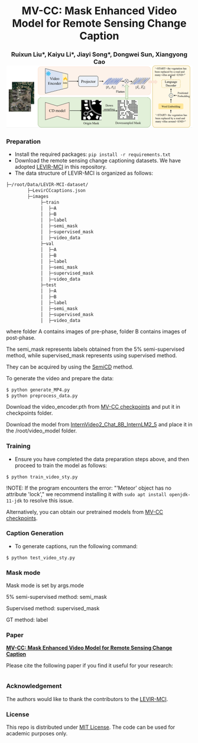 <h1 align="center">MV-CC: Mask Enhanced Video Model for Remote Sensing Change Caption</h1>

<h3 align="center"> Ruixun Liu*, Kaiyu Li*, Jiayi Song*, Dongwei Sun, Xiangyong Cao
<br


![](Figure/image.png)



### Preparation
- Install the required packages: `pip install -r requirements.txt`
- Download the remote sensing change captioning datasets. We have adopted [LEVIR-MCI](https://github.com/Chen-Yang-Liu/Change-Agent) in this repository.
- The data structure of LEVIR-MCI is organized as follows:

```
├─/root/Data/LEVIR-MCI-dataset/
        ├─LevirCCcaptions.json
        ├─images
             ├─train
             │  ├─A
             │  ├─B
             │  ├─label
             │  ├─semi_mask
             │  ├─supervised_mask
             │  ├─video_data
             ├─val
             │  ├─A
             │  ├─B
             │  ├─label
             │  ├─semi_mask
             │  ├─supervised_mask
             │  ├─video_data
             ├─test
             │  ├─A
             │  ├─B
             │  ├─label
             │  ├─semi_mask
             │  ├─supervised_mask
             │  ├─video_data
```
where folder A contains images of pre-phase, folder B contains images of post-phase.

The semi_mask represents labels obtained from the 5% semi-supervised method, while supervised_mask represents using supervised method.

They can be acquired by using the [SemiCD](https://github.com/wgcban/SemiCD) method.

To generate the video and prepare the data:

```
$ python generate_MP4.py
$ python preprocess_data.py
```
Download the video_encoder.pth from [MV-CC checkpoints](https://drive.google.com/drive/folders/1bmMwyL4WNZcNE_vxTU5esLzL9lMy2s5H?usp=sharing) and put it in checkpoints folder.

Download the model from [InternVideo2_Chat_8B_InternLM2_5](https://huggingface.co/OpenGVLab/InternVideo2_Chat_8B_InternLM2_5) and place it in the /root/video_model folder.

### Training
- Ensure you have completed the data preparation steps above, and then proceed to train the model as follows:
```
$ python train_video_sty.py
```

!NOTE: If the program encounters the error: "'Meteor' object has no attribute 'lock'," we recommend installing it with `sudo apt install openjdk-11-jdk` to resolve this issue.

Alternatively, you can obtain our pretrained models from [MV-CC checkpoints](https://drive.google.com/drive/folders/1bmMwyL4WNZcNE_vxTU5esLzL9lMy2s5H?usp=sharing).

### Caption Generation
- To generate captions, run the following command:
```
$ python test_video_sty.py
```

### Mask mode
Mask mode is set by args.mode

5% semi-supervised method: semi_mask

Supervised method: supervised_mask

GT method: label

### Paper
**[MV-CC: Mask Enhanced Video Model for Remote Sensing Change Caption]()**

Please cite the following paper if you find it useful for your research:

```

```

### Acknowledgement

The authors would like to thank the contributors to the [LEVIR-MCI](https://github.com/Chen-Yang-Liu/Change-Agent).

### License
This repo is distributed under [MIT License](https://github.com/liuruixun/MV-CC/blob/main/LICENSE.txt). The code can be used for academic purposes only.
